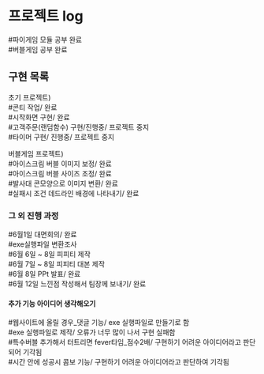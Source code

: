 <h1>프로젝트 log</h1>

#파이게임 모듈 공부 완료</br>
#버블게임 공부 완료</br>

<h2>구현 목록</h2>
<p> 
 초기 프로젝트) </br>
 #콘티 작업/ 완료 </br>
 #시작화면 구현/ 완료 </br>
 #고객주문(랜덤함수) 구현/진행중/ 프로젝트 중지 </br>
 #타이머 구현/ 진행중/ 프로젝트 중지 </br>
</p>
<p>
 버블게임 프로젝트) </br>
 #아이스크림 버블 이미지 보정/ 완료</br>
 #아이스크림 버블 사이즈 조정/ 완료</br>
 #발사대 콘모양으로 이미지 변환/ 완료</br>
 #실패시 조건 데드라인 배경에 나타내기/ 완료</br>
</p>
<p>
 <h3>그 외 진행 과정</h3>
 #6월1일 대면회의/ 완료</br>
 #exe실행파일 변환조사</br>
 #6월 6일 ~ 8일 피피티 제작</br>
 #6월 7일 ~ 8일 피피티 대본 제작</br>
 #6월 8일 PPt 발표/ 완료</br>
 #6월 12일 느낀점 작성해서 팀장께 보내기/ 완료</br>
</p>
<p>
<h4>추가 기능 아이디어 생각해오기</h4>
#웹사이트에 올릴 경우_댓글 기능/ exe 실행파일로 만들기로 함</br>
#exe 실행파일로 제작/ 오류가 너무 많이 나서 구현 실패함 </br>
#특수버블 추가해서 터트리면 fever타임_점수2배/ 구현하기 어려운 아이디어라고 판단되어 기각됨</br>
#시간 안에 성공시 콤보 기능/ 구현하기 어려운 아이디어라고 판단하여 기각됨</br>
</p>
